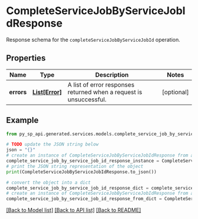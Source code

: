 # CompleteServiceJobByServiceJobIdResponse

Response schema for the `completeServiceJobByServiceJobId` operation.

## Properties

Name | Type | Description | Notes
------------ | ------------- | ------------- | -------------
**errors** | [**List[Error]**](Error.md) | A list of error responses returned when a request is unsuccessful. | [optional] 

## Example

```python
from py_sp_api.generated.services.models.complete_service_job_by_service_job_id_response import CompleteServiceJobByServiceJobIdResponse

# TODO update the JSON string below
json = "{}"
# create an instance of CompleteServiceJobByServiceJobIdResponse from a JSON string
complete_service_job_by_service_job_id_response_instance = CompleteServiceJobByServiceJobIdResponse.from_json(json)
# print the JSON string representation of the object
print(CompleteServiceJobByServiceJobIdResponse.to_json())

# convert the object into a dict
complete_service_job_by_service_job_id_response_dict = complete_service_job_by_service_job_id_response_instance.to_dict()
# create an instance of CompleteServiceJobByServiceJobIdResponse from a dict
complete_service_job_by_service_job_id_response_from_dict = CompleteServiceJobByServiceJobIdResponse.from_dict(complete_service_job_by_service_job_id_response_dict)
```
[[Back to Model list]](../README.md#documentation-for-models) [[Back to API list]](../README.md#documentation-for-api-endpoints) [[Back to README]](../README.md)


